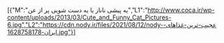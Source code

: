 [{"M":"یه پیشی ناناز یا یه دست شویی پر از عن","L1":"http://www.coca.ir/wp-content/uploads/2013/03/Cute_and_Funny_Cat_Pictures-6.jpg","L2":"https://cdn.nody.ir/files/2021/08/12/nody-عجیب-ترین-غذاهای-ایران-1628758178.jpg"}]

